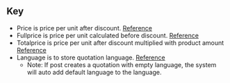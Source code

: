 ## Key

-	Price is price per unit after discount. [Reference](https://app.asana.com/1/51319381400365/project/1208814360283912/task/1209794755024981?focus=true)
-	Fullprice is price per unit calculated before discount. [Reference](https://app.asana.com/1/51319381400365/project/1208814360283912/task/1209794755024981?focus=true)
-	Totalprice is price per unit after discount multiplied with product amount [Reference](https://app.asana.com/1/51319381400365/project/1208814360283912/task/1209794755024981?focus=true)
- Language is to store quotation language. [Reference](https://app.asana.com/1/51319381400365/project/1208814360283912/task/1209735215840918?focus=true)
  - Note: If post creates a quotation with empty language, the system will auto add default language to the language.
